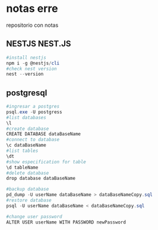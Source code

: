 # notas erre
 repositorio con notas

## NESTJS NEST.JS
```powershell
#install nestjs
npm i -g @nestjs/cli
#check nest version
nest --version

```

## postgresql
```powershell
#ingresar a postgres
psql.exe -U postgress
#list databases
\l
#create database
CREATE DATABASE dataBaseName
#connect to database
\c dataBaseName
#list tables
\dt
#show especification for table
\d tableName
#delete database 
drop database dataBaseName

#backup database
pd_dump -U userName dataBaseName > dataBaseNameCopy.sql
#restore database
psql -U userName dataBaseName < dataBaseNameCopy.sql

#change user password
ALTER USER userName WITH PASSWORD newPassword
```